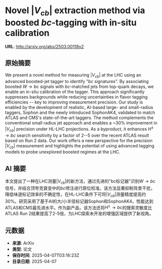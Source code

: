 # Novel $|V_{cb}|$ extraction method via boosted $bc$-tagging with in-situ calibration

**URL**: http://arxiv.org/abs/2503.00118v2

## 原始摘要

We present a novel method for measuring $|V_{cb}|$ at the LHC using an
advanced boosted-jet tagger to identify "$bc$ signatures". By associating
boosted $W \rightarrow bc$ signals with $bc$-matched jets from top-quark
decays, we enable an in-situ calibration of the tagger. This approach
significantly suppresses backgrounds while reducing uncertainties in flavor
tagging efficiencies -- key to improving measurement precision. Our study is
enabled by the development of realistic, AI-based large- and small-radius
taggers, Sophon and the newly introduced SophonAK4, validated to match ATLAS
and CMS's state-of-the-art taggers. The method complements the conventional
small radius jet approach and enables a ~30% improvement in $|V_{cb}|$
precision under HL-LHC projections. As a byproduct, it enhances $H^{\pm}
\rightarrow bc$ search sensitivity by a factor of 2--5 over the recent ATLAS
result based on Run 2 data. Our work offers a new perspective for the precision
$|V_{cb}|$ measurement and highlights the potential of using advanced tagging
models to probe unexplored boosted regimes at the LHC.


## AI 摘要

本文提出了一种在LHC测量$|V_{cb}|$的新方法，通过先进的"bc标记器"识别$W \rightarrow bc$信号，并结合顶夸克衰变中的$bc$喷注进行原位校准。该方法显著抑制背景干扰，降低味道标记效率的不确定性，在HL-LHC条件下可将$|V_{cb}|$测量精度提高约30%。研究采用了基于AI的大/小半径标记器Sophon和SophonAK4，性能达到ATLAS和CMS最先进水平。作为副产品，该方法还将$H^{\pm} \rightarrow bc$的搜索灵敏度比ATLAS Run 2结果提高了2-5倍，为LHC探索未开发的增强区域提供了新视角。

## 元数据

- **来源**: ArXiv
- **类型**: 论文
- **保存时间**: 2025-04-07T03:16:23Z
- **目录日期**: 2025-04-07
